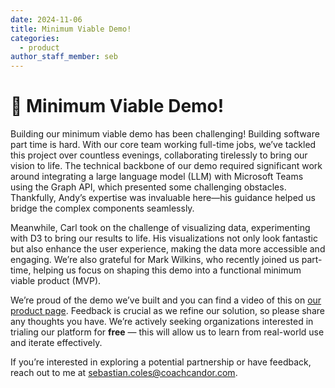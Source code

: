 ```yaml
---
date: 2024-11-06
title: Minimum Viable Demo!
categories:
  - product
author_staff_member: seb
---
```

# 🚀 Minimum Viable Demo!

Building our minimum viable demo has been challenging! Building software part time is hard. With our core team working full-time jobs, we’ve tackled this project over countless evenings, collaborating tirelessly to bring our vision to life. The technical backbone of our demo required significant work around integrating a large language model (LLM) with Microsoft Teams using the Graph API, which presented some challenging obstacles. Thankfully, Andy’s expertise was invaluable here—his guidance helped us bridge the complex components seamlessly.

Meanwhile, Carl took on the challenge of visualizing data, experimenting with D3 to bring our results to life. His visualizations not only look fantastic but also enhance the user experience, making the data more accessible and engaging. We’re also grateful for Mark Wilkins, who recently joined us part-time, helping us focus on shaping this demo into a functional minimum viable product (MVP).

We’re proud of the demo we’ve built and you can find a video of this on [our product page](https://coachcandor.com/product/). Feedback is crucial as we refine our solution, so please share any thoughts you have. We’re actively seeking organizations interested in trialing our platform for **free** — this will allow us to learn from real-world use and iterate effectively.

If you’re interested in exploring a potential partnership or have feedback, reach out to me at sebastian.coles@coachcandor.com.